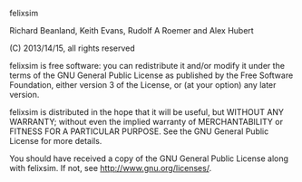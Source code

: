 
felixsim

Richard Beanland, Keith Evans, Rudolf A Roemer and Alex Hubert

(C) 2013/14/15, all rights reserved

felixsim is free software: you can redistribute it and/or modify
it under the terms of the GNU General Public License as published by
the Free Software Foundation, either version 3 of the License, or
(at your option) any later version.

felixsim is distributed in the hope that it will be useful,
but WITHOUT ANY WARRANTY; without even the implied warranty of
MERCHANTABILITY or FITNESS FOR A PARTICULAR PURPOSE. See the
GNU General Public License for more details.

You should have received a copy of the GNU General Public License
along with felixsim. If not, see <http://www.gnu.org/licenses/>.
